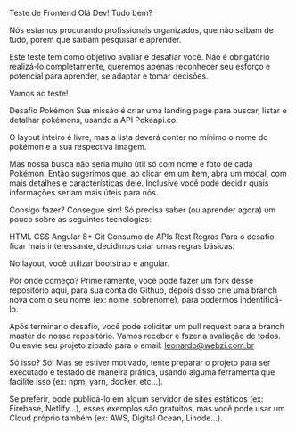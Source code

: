 Teste de Frontend
Olá Dev! Tudo bem?

Nós estamos procurando profissionais organizados, que não saibam de tudo, porém que saibam pesquisar e aprender.

Este teste tem como objetivo avaliar e desafiar você. Não é obrigatório realizá-lo completamente, queremos apenas reconhecer seu esforço e potencial para aprender, se adaptar e tomar decisões.

Vamos ao teste!

Desafio Pokémon
Sua missão é criar uma landing page para buscar, listar e detalhar pokémons, usando a API Pokeapi.co.

O layout inteiro é livre, mas a lista deverá conter no mínimo o nome do pokémon e a sua respectiva imagem.

Mas nossa busca não seria muito útil só com nome e foto de cada Pokémon. Então sugerimos que, ao clicar em um item, abra um modal, com mais detalhes e características dele. Inclusive você pode decidir quais informações seriam mais úteis para nós.

Consigo fazer?
Consegue sim! Só precisa saber (ou aprender agora) um pouco sobre as seguintes tecnologias:

HTML
CSS
Angular 8+
Git
Consumo de APIs Rest
Regras
Para o desafio ficar mais interessante, decidimos criar umas regras básicas:

No layout, você utilizar bootstrap e angular.

Por onde começo?
Primeiramente, você pode fazer um fork desse repositório aqui, para sua conta do Github, depois disso crie uma branch nova com o seu nome (ex: nome_sobrenome), para podermos indentificá-lo.

Após terminar o desafio, você pode solicitar um pull request para a branch master do nosso repositório. Vamos receber e fazer a avaliação de todos.
Ou envie seu projeto zipado para o email: leonardo@webzi.com.br

Só isso?
Só! Mas se estiver motivado, tente preparar o projeto para ser executado e testado de maneira prática, usando alguma ferramenta que facilite isso (ex: npm, yarn, docker, etc...).

Se preferir, pode publicá-lo em algum servidor de sites estáticos (ex: Firebase, Netlify...), esses exemplos são gratuitos, mas você pode usar um Cloud próprio também (ex: AWS, Digital Ocean, Linode...).
